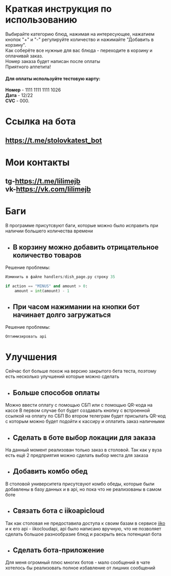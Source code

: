 # Краткая инструкция по использованию
Выбирайте категорию блюд, нажимая на интересующее, нажатием кнопок "+" и "-" регулируйте количество и нажимайте "Добавить в корзину".<br/>
Как соберёте все нужные для вас блюда - переходите в корзину и оплачивай заказ.<br/>
Номер заказа будет написан после оплаты<br/>
Приятного аппетита!<br/>

#### Для оплаты используйте тестовую карту:<br/>
**Номер** - 1111 1111 1111 1026<br/>
**Дата**  - 12/22<br/>
**CVC**   - 000.<br/>

# Ссылка на бота
## https://t.me/stolovkatest_bot <br/>
# Мои контакты 
## tg-https://t.me/lilimejb <br/>vk-https://vk.com/lilimejb<br/> 

# Баги
В программе присутсвуют баги, которые можно было исправить при наличии большего количества времени

  * ## В корзину можно добавить отрицательное количество товаров
Решение проблемы:<br/>
```py
Изминить в файле handlers/dish_page.py строку 35

if action == "MINUS" and amount > 0:
    amount = int(amount) - 1
```
  * ## При часом нажимании на кнопки бот начинает долго загружаться
Решение проблемы:<br/>
```
Оптимизировать api
```

# Улучшения
Сейчас бот больше похож на версию закрытого бета теста, поэтому есть несколько улучшений которые можно сделать

  * ## Больше способов оплаты

Можно ввести оплату с помощью СБП или с помощью QR-кода на кассе
В первом случае бот будет создавать кнопку с встроенной ссылкой на оплату по СБП
Во втором телеграм будет присылать QR-код с которым можно будет подойти к кассиру и оплатить заказ наличными

  * ## Сделать в боте выбор локации для заказа

На данный момент реализован только заказ в столовой.
Так как у вуза есть ещё 2 предприятия можно сделать выбор места для заказа

 * ## Добавить комбо обед

В столовой университета присутсвуют комбо обеды, которые были добавлены
в базу данных и в api, но пока что не реализованы в самом боте

  * ## Связать бота с iikoapicloud

Так как столовая не предоставила доступа к своим базам в сервисе [iiko](https://iiko.ru/) и к его api - iikocloudapi,
api было написано вручную, что не позволяет сделать большое разнообразие блюд и раскрыть весь потенциал бота

  * ## Сделать бота-приложение

Для меня огромный плюс многих ботов - мало сообщений в чате
хотелось бы реализовать полное избавление от лишних сообщений

